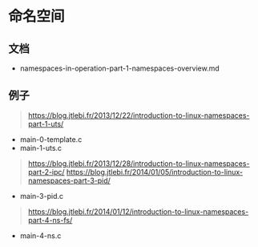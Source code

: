 # 命名空间


## 文档

* namespaces-in-operation-part-1-namespaces-overview.md


## 例子

> https://blog.jtlebi.fr/2013/12/22/introduction-to-linux-namespaces-part-1-uts/

* main-0-template.c
* main-1-uts.c

> https://blog.jtlebi.fr/2013/12/28/introduction-to-linux-namespaces-part-2-ipc/
> https://blog.jtlebi.fr/2014/01/05/introduction-to-linux-namespaces-part-3-pid/

* main-3-pid.c

> https://blog.jtlebi.fr/2014/01/12/introduction-to-linux-namespaces-part-4-ns-fs/

* main-4-ns.c
